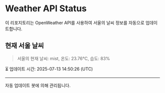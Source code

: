 
# Weather API Status

이 리포지토리는 OpenWeather API를 사용하여 서울의 날씨 정보를 자동으로 업데이트합니다.

## 현재 서울 날씨
> 서울의 현재 날씨: mist, 온도: 23.76°C, 습도: 83%

⏳ 업데이트 시간: 2025-07-13 14:50:26 (UTC)

---
자동 업데이트 봇에 의해 관리됩니다.
